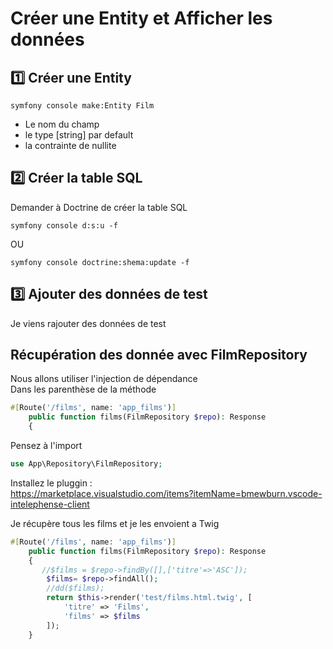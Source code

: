 # Créer une Entity et Afficher les données

## :one: Créer une Entity
```
symfony console make:Entity Film
```
- Le nom du champ
- le type [string] par default
- la contrainte de nullite

## :two: Créer la table SQL
Demander à Doctrine de créer la table SQL
```
symfony console d:s:u -f
```
OU
```
symfony console doctrine:shema:update -f
```
## :three: Ajouter des données de test
Je viens rajouter des données de test

## Récupération des donnée avec FilmRepository
Nous allons utiliser l'injection de dépendance  
Dans les parenthèse de la méthode
```php
#[Route('/films', name: 'app_films')]
    public function films(FilmRepository $repo): Response
    {
```
Pensez à l'import
```php
use App\Repository\FilmRepository;
```
Installez le pluggin :  
https://marketplace.visualstudio.com/items?itemName=bmewburn.vscode-intelephense-client
  
Je récupère tous les films et je les envoient a Twig
```php
#[Route('/films', name: 'app_films')]
    public function films(FilmRepository $repo): Response
    {
       //$films = $repo->findBy([],['titre'=>'ASC']);
        $films= $repo->findAll();
        //dd($films);
        return $this->render('test/films.html.twig', [
            'titre' => 'Films',
            'films' => $films
        ]);
    }
```
